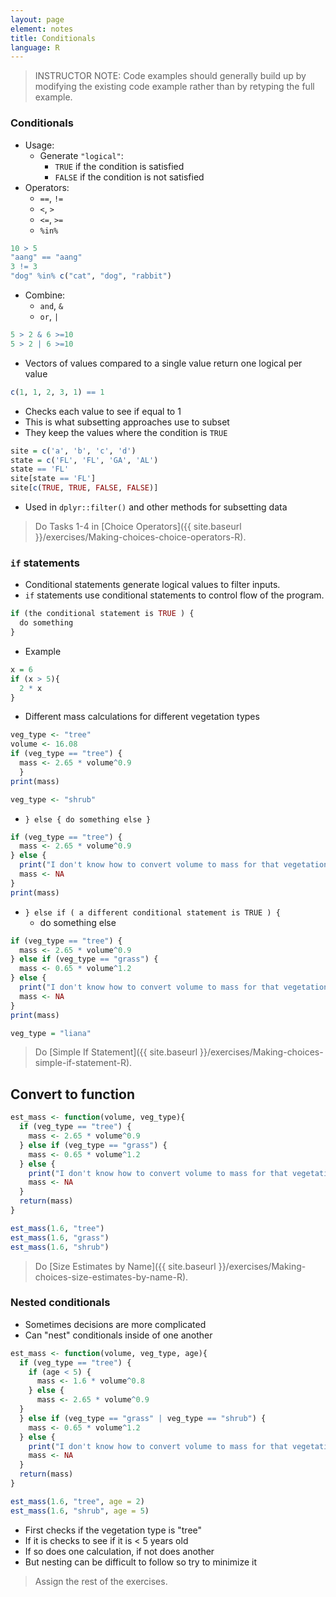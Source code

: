 ```yaml
---
layout: page
element: notes
title: Conditionals
language: R
---
```


> INSTRUCTOR NOTE: Code examples should generally build up by modifying the
> existing code example rather than by retyping the full example.

### Conditionals

* Usage: 
    * Generate `"logical"`:
        * `TRUE` if the condition is satisfied 
        * `FALSE` if the condition is not satisfied
* Operators:
    * `==`, `!=`
    * `<`, `>`
    * `<=`, `>=`
    * `%in%`

```r
10 > 5
"aang" == "aang"
3 != 3
"dog" %in% c("cat", "dog", "rabbit")
```

* Combine:
    * `and`, `&` 
    * `or`, `|`

```r
5 > 2 & 6 >=10
5 > 2 | 6 >=10
```

* Vectors of values compared to a single value return one logical per value

```r
c(1, 1, 2, 3, 1) == 1
```

* Checks each value to see if equal to 1
* This is what subsetting approaches use to subset
* They keep the values where the condition is `TRUE`

```r
site = c('a', 'b', 'c', 'd')
state = c('FL', 'FL', 'GA', 'AL')
state == 'FL'
site[state == 'FL']
site[c(TRUE, TRUE, FALSE, FALSE)]
```

* Used in `dplyr::filter()` and other methods for subsetting data

> Do Tasks 1-4 in [Choice Operators]({{ site.baseurl }}/exercises/Making-choices-choice-operators-R).

### `if` statements

* Conditional statements generate logical values to filter inputs.
* `if` statements use conditional statements to control flow of the program.

```r
if (the conditional statement is TRUE ) {
  do something
}
```

* Example

```r
x = 6
if (x > 5){
  2 * x
}
```

* Different mass calculations for different vegetation types

```r
veg_type <- "tree"
volume <- 16.08
if (veg_type == "tree") {
  mass <- 2.65 * volume^0.9
  }
print(mass)
```

```r
veg_type <- "shrub"
```

* `} else { do something else }`

```r
if (veg_type == "tree") {
  mass <- 2.65 * volume^0.9
} else {
  print("I don't know how to convert volume to mass for that vegetation type")
  mass <- NA
}
print(mass)
```

* `} else if ( a different conditional statement is TRUE ) {` 
    * do something else

```r
if (veg_type == "tree") {
  mass <- 2.65 * volume^0.9
} else if (veg_type == "grass") {
  mass <- 0.65 * volume^1.2
} else {
  print("I don't know how to convert volume to mass for that vegetation type")
  mass <- NA
}
print(mass)
```

```r
veg_type = "liana"
```

> Do [Simple If Statement]({{ site.baseurl }}/exercises/Making-choices-simple-if-statement-R).

## Convert to function

```r
est_mass <- function(volume, veg_type){
  if (veg_type == "tree") {
    mass <- 2.65 * volume^0.9
  } else if (veg_type == "grass") {
    mass <- 0.65 * volume^1.2
  } else {
    print("I don't know how to convert volume to mass for that vegetation type")
    mass <- NA
  }
  return(mass)
}

est_mass(1.6, "tree")
est_mass(1.6, "grass")
est_mass(1.6, "shrub")
```

> Do [Size Estimates by Name]({{ site.baseurl }}/exercises/Making-choices-size-estimates-by-name-R).

### Nested conditionals

* Sometimes decisions are more complicated
* Can "nest" conditionals inside of one another

```r
est_mass <- function(volume, veg_type, age){
  if (veg_type == "tree") {
    if (age < 5) {
      mass <- 1.6 * volume^0.8
    } else {
      mass <- 2.65 * volume^0.9
  }
  } else if (veg_type == "grass" | veg_type == "shrub") {
    mass <- 0.65 * volume^1.2
  } else {
    print("I don't know how to convert volume to mass for that vegetation type")
    mass <- NA
  }
  return(mass)
}

est_mass(1.6, "tree", age = 2)
est_mass(1.6, "shrub", age = 5)
```

* First checks if the vegetation type is "tree"
* If it is checks to see if it is < 5 years old
* If so does one calculation, if not does another
* But nesting can be difficult to follow so try to minimize it

> Assign the rest of the exercises.